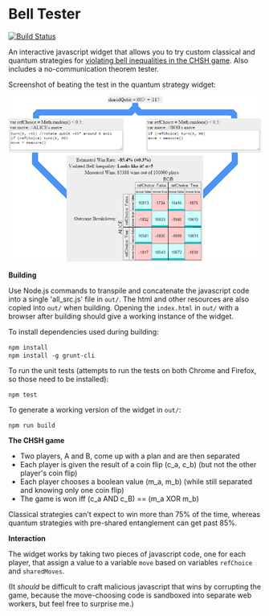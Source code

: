 # Bell Tester

[![Build Status](https://travis-ci.org/Strilanc/Bell-Tester.svg)](https://travis-ci.org/Strilanc/Bell-Tester)

An interactive javascript widget that allows you to try custom classical and quantum strategies for [violating bell inequalities in the CHSH game](https://en.wikipedia.org/wiki/CHSH_inequality).
Also includes a no-communication theorem tester.

Screenshot of beating the test in the quantum strategy widget:

![quantum strategy beating the test](README_screenshot.png)

**Building**

Use Node.js commands to transpile and concatenate the javascript code into a single 'all_src.js' file in `out/`. The html and other resources are also copied into `out/` when building. Opening the `index.html` in `out/` with a browser after building should give a working instance of the widget.

To install dependencies used during building:

    npm install
    npm install -g grunt-cli

To run the unit tests (attempts to run the tests on both Chrome and Firefox, so those need to be installed):

    npm test

To generate a working version of the widget in `out/`:

    npm run build

**The CHSH game**

- Two players, A and B, come up with a plan and are then separated
- Each player is given the result of a coin flip (c_a, c_b) (but not the other player's coin flip)
- Each player chooses a boolean value (m_a, m_b) (while still separated and knowing only one coin flip)
- The game is won iff (c_a AND c_B) == (m_a XOR m_b)

Classical strategies can't expect to win more than 75% of the time, whereas quantum strategies with pre-shared entanglement can get past 85%.

**Interaction**

The widget works by taking two pieces of javascript code, one for each player, that assign a value to a variable `move` based on variables `refChoice` and `sharedMoves`.

(It *should* be difficult to craft malicious javascript that wins by corrupting the game, because the move-choosing code is sandboxed into separate web workers, but feel free to surprise me.)
